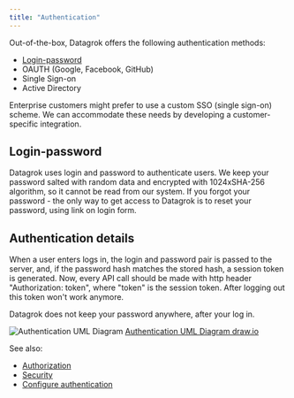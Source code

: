 ```yaml
---
title: "Authentication"
---
```


Out-of-the-box, Datagrok offers the following authentication methods:

* [Login-password](#login-password)
* OAUTH (Google, Facebook, GitHub)
* Single Sign-on
* Active Directory

Enterprise customers might prefer to use a custom SSO (single sign-on) scheme. We can accommodate these needs by
developing a customer-specific integration.

## Login-password

Datagrok uses login and password to authenticate users. We keep your password salted with random data and encrypted with
1024xSHA-256 algorithm, so it cannot be read from our system. If you forgot your password - the only way to get access
to Datagrok is to reset your password, using link on login form.

## Authentication details

When a user enters logs in, the login and password pair is passed to the server, and, if the password hash matches the stored
hash, a session token is generated. Now, every API call should be made with http header "Authorization: token",
where "token" is the session token. After logging out this token won't work anymore.

Datagrok does not keep your password anywhere, after your log in.

![Authentication UML Diagram](../uploads/features/login-signup.png "Authentication UML Diagram")
[Authentication UML Diagram draw.io](https://github.com/datagrok-ai/public/tree/master/help/uploads/features/login-signup.drawio)

See also:

* [Authorization](authorization.md)
* [Security](security.md)
* [Configure authentication](../develop/admin/deploy/configure-auth.md)
